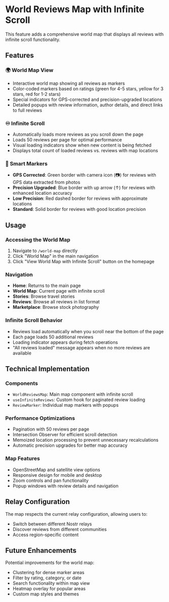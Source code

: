# World Reviews Map with Infinite Scroll

This feature adds a comprehensive world map that displays all reviews with infinite scroll functionality.

## Features

### 🌍 World Map View
- Interactive world map showing all reviews as markers
- Color-coded markers based on ratings (green for 4-5 stars, yellow for 3 stars, red for 1-2 stars)
- Special indicators for GPS-corrected and precision-upgraded locations
- Detailed popups with review information, author details, and direct links to full reviews

### ♾️ Infinite Scroll
- Automatically loads more reviews as you scroll down the page
- Loads 50 reviews per page for optimal performance
- Visual loading indicators show when new content is being fetched
- Displays total count of loaded reviews vs. reviews with map locations

### 🎯 Smart Markers
- **GPS Corrected**: Green border with camera icon (📷) for reviews with GPS data extracted from photos
- **Precision Upgraded**: Blue border with up arrow (↑) for reviews with enhanced location accuracy
- **Low Precision**: Red dashed border for reviews with approximate locations
- **Standard**: Solid border for reviews with good location precision

## Usage

### Accessing the World Map
1. Navigate to `/world-map` directly
2. Click "World Map" in the main navigation
3. Click "View World Map with Infinite Scroll" button on the homepage

### Navigation
- **Home**: Returns to the main page
- **World Map**: Current page with infinite scroll
- **Stories**: Browse travel stories
- **Reviews**: Browse all reviews in list format
- **Marketplace**: Browse stock photography

### Infinite Scroll Behavior
- Reviews load automatically when you scroll near the bottom of the page
- Each page loads 50 additional reviews
- Loading indicator appears during fetch operations
- "All reviews loaded" message appears when no more reviews are available

## Technical Implementation

### Components
- `WorldReviewsMap`: Main map component with infinite scroll
- `useInfiniteReviews`: Custom hook for paginated review loading
- `ReviewMarker`: Individual map markers with popups

### Performance Optimizations
- Pagination with 50 reviews per page
- Intersection Observer for efficient scroll detection
- Memoized location processing to prevent unnecessary recalculations
- Automatic precision upgrades for better map accuracy

### Map Features
- OpenStreetMap and satellite view options
- Responsive design for mobile and desktop
- Zoom controls and pan functionality
- Popup windows with review details and navigation

## Relay Configuration

The map respects the current relay configuration, allowing users to:
- Switch between different Nostr relays
- Discover reviews from different communities
- Access region-specific content

## Future Enhancements

Potential improvements for the world map:
- Clustering for dense marker areas
- Filter by rating, category, or date
- Search functionality within map view
- Heatmap overlay for popular areas
- Custom map styles and themes